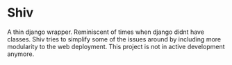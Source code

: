 # Shiv
A thin django wrapper. Reminiscent of times when django didnt have classes.
Shiv tries to simplify some of the issues around by including more modularity to the web deployment.
This project is not in active development anymore.
